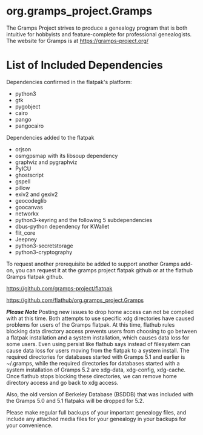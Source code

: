 # org.gramps_project.Gramps 
The Gramps Project strives to produce a genealogy program that is both intuitive for hobbyists and feature-complete for professional genealogists.  The website for Gramps is at https://gramps-project.org/

# List of Included Dependencies
Dependencies confirmed in the flatpak's platform:
- python3
- gtk
- pygobject
- cairo
- pango
- pangocairo

Dependencies added to the flatpak
- orjson
- osmgpsmap with its libsoup dependency
- graphviz and pygraphviz
- PyICU
- ghostscript
- gspell
- pillow
- exiv2 and gexiv2
- geocodeglib
- goocanvas
- networkx
- python3-keyring and the following 5 subdependencies
- dbus-python dependency for KWallet
- flit_core
- Jeepney
- python3-secretstorage
- python3-cryptography

To request another prerequisite be added to support another Gramps add-on, you can request it at the gramps project flatpak github or at the flathub Gramps flatpak github.

https://github.com/gramps-project/flatpak

https://github.com/flathub/org.gramps_project.Gramps

***Please Note***
Posting new issues to drop home access can not be complied with at this time. Both attempts to use specific xdg directories have caused problems for users of the Gramps flatpak.
At this time, flathub rules blocking data directory access prevents users from choosing to go between a flatpak
installation and a system installation, which causes data loss for some users. Even using persist like flathub says
instead of filesystem can cause data loss for users moving from the flatpak to a system install. The required directories for databases started 
with Gramps 5.1 and earlier is ~/.gramps, while the required directories for databases started with a system installation 
of Gramps 5.2 are xdg-data, xdg-config, xdg-cache. Once flathub stops blocking these directories, we can remove home
directory access and go back to xdg access.

Also, the old version of Berkeley Database (BSDDB) that was included with the Gramps 5.0 and 5.1 flatpaks will be dropped for 5.2.

Please make regular full backups of your important genealogy files, and include any attached media files for your genealogy in your backups for your convenience.
